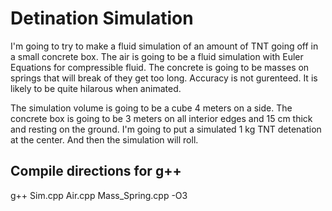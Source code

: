 # Detination Simulation

I'm going to try to make a fluid simulation of an amount of TNT going off in a small concrete box.  The air is going to be a fluid simulation with Euler Equations for compressible fluid. The concrete is going to be masses on springs that will break of they get too long. Accuracy is not gurenteed. It is likely to be quite hilarous when animated.

The simulation volume is going to be a cube 4 meters on a side. The concrete box is going to be 3 meters on all interior edges and 15 cm thick and resting on the ground. I'm going to put a simulated 1 kg TNT detenation at the center. And then the simulation will roll.

## Compile directions for g++

g++ Sim.cpp Air.cpp Mass_Spring.cpp -O3
